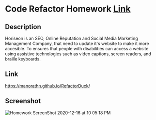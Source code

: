 # Code Refactor Homework [Link](https://manorathn.github.io/RefactorDuck/)

## Description

Horiseon is an SEO, Online Reputation and Social Media Marketing Management Company, that need to update it's website to make it more accesible. To ensures that people with disabilities can access a website using assistive technologies such as video captions, screen readers, and braille keyboards.

## Link

https://manorathn.github.io/RefactorDuck/

## Screenshot

![Homework ScreenShot 2020-12-16 at 10 05 18 PM](https://user-images.githubusercontent.com/63210444/102450372-178e5380-3feb-11eb-971e-9b04da36eb02.png)

